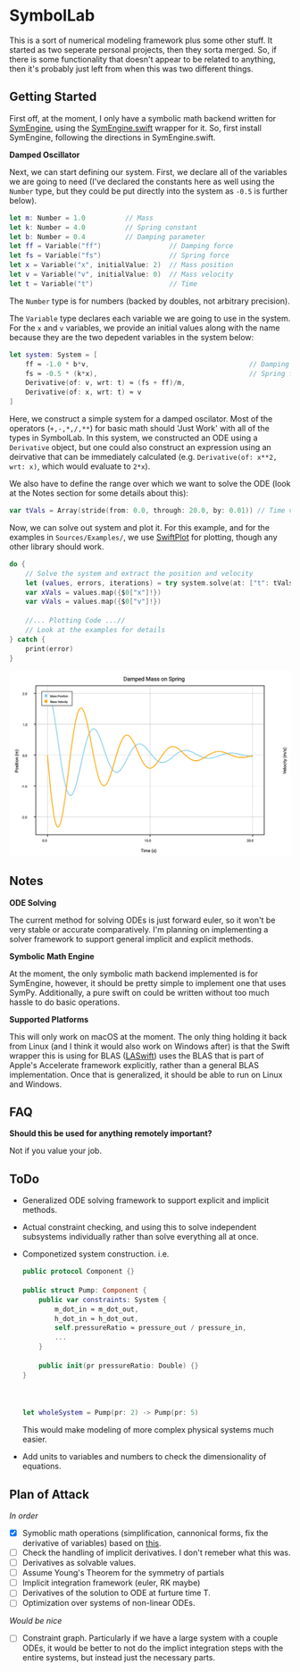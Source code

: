 # SymbolLab

This is a sort of numerical modeling framework plus some other stuff. It started as two seperate personal projects, then they sorta merged. So, if there is some functionality that doesn't appear to be related to anything, then it's probably just left from when this was two different things.

## Getting Started

First off, at the moment, I only have a symbolic math backend written for [SymEngine](https://github.com/symengine/symengine), using the [SymEngine.swift](https://github.com/ianruh/SymEngine.swift) wrapper for it. So, first install SymEngine, following the directions in SymEngine.swift. 

**Damped Oscillator**

Next, we can start defining our system. First, we declare all of the variables we are going to need (I've declared the constants here as well using the `Number` type, but they could be put directly into the system as `-0.5` is further below).

```swift
let m: Number = 1.0          // Mass
let k: Number = 4.0          // Spring constant
let b: Number = 0.4          // Damping parameter
let ff = Variable("ff")                 // Damping force
let fs = Variable("fs")                 // Spring force
let x = Variable("x", initialValue: 2)  // Mass position
let v = Variable("v", initialValue: 0)  // Mass velocity
let t = Variable("t")                   // Time
```

The `Number` type is for numbers (backed by doubles, not arbitrary precision).

The `Variable` type declares each variable we are going to use in the system. For the `x` and `v` variables, we provide an initial values along with the name because they are the two depedent variables in the system below:

```swift
let system: System = [
    ff ≈ -1.0 * b*v,                                        // Damping force
    fs ≈ -0.5 * (k*x),                                      // Spring force
    Derivative(of: v, wrt: t) ≈ (fs + ff)/m,
    Derivative(of: x, wrt: t) ≈ v
]
```

[^1]: This definition of the system is more verbose than I would normally write it. However, the Swift compiler has a difficult time determining types when the expressions for the damping force and spring force are included directly in the ODE. The workaround for when it complains it can't determine types is just to break apart the expression as was done for the two forces above.

Here, we construct a simple system for a damped oscilator. Most of the operators (`+,-,*,/,**`) for basic math should 'Just Work' with all of the types in SymbolLab. In this system, we constructed an ODE using a `Derivative` object, but one could also construct an expression using an deirvative that can be immediately calculated (e.g. `Derivative(of: x**2, wrt: x)`, which would evaluate to `2*x`).

We also have to define the range over which we want to solve the ODE (look at the Notes section for some details about this):

```swift
var tVals = Array(stride(from: 0.0, through: 20.0, by: 0.01)) // Time values to use
```

Now, we can solve out system and plot it. For this example, and for the examples in `Sources/Examples/`, we use [SwiftPlot](https://github.com/KarthikRIyer/swiftplot) for plotting, though any other library should work.

```swift
do {
    // Solve the system and extract the position and velocity
    let (values, errors, iterations) = try system.solve(at: ["t": tVals], using: SymEngineBackend.self)
    var xVals = values.map({$0["x"]!})
    var vVals = values.map({$0["v"]!})

    //... Plotting Code ...//
    // Look at the examples for details
} catch {
    print(error)
}
```

![Damped Mass on a Spring](./docs/dampedspring.svg)

## Notes

**ODE Solving**

The current method for solving ODEs is just forward euler, so it won't be very stable or accurate comparatively. I'm planning on implementing a solver framework to support general implicit and explicit methods.

**Symbolic Math Engine**

At the moment, the only symbolic math backend implemented is for SymEngine, however, it should be pretty simple to implement one that uses SymPy. Additionally, a pure swift on could be written without too much hassle to do basic operations.

**Supported Platforms**

This will only work on macOS at the moment. The only thing holding it back from Linux (and I think it would also work on Windows after) is that the Swift wrapper this is using for BLAS ([LASwift](https://github.com/AlexanderTar/LASwift)) uses the BLAS that is part of Apple's Accelerate framework explicitly, rather than a general BLAS implementation. Once that is generalized, it should be able to run on Linux and Windows.

## FAQ

**Should this be used for anything remotely important?**

Not if you value your job.

## ToDo

- Generalized ODE solving framework to support explicit and implicit methods.

- Actual constraint checking, and using this to solve independent subsystems individually rather than solve everything all at once.

- Componetized system construction. i.e.

  ```swift
  public protocol Component {}
  
  public struct Pump: Component {
      public var constraints: System {
          m_dot_in ≈ m_dot_out,
          h_dot_in ≈ h_dot_out,
          self.pressureRatio ≈ pressure_out / pressure_in,
          ...
      }
      
      public init(pr pressureRatio: Double) {}
  }
  
  
  
  let wholeSystem = Pump(pr: 2) -> Pump(pr: 5)
  ```

  This would make modeling of more complex physical systems much easier.

- Add units to variables and numbers to check the dimensionality of equations.

## Plan of Attack

*In order*

- [x] Symoblic math operations (simplification, cannonical forms, fix the derivative of variables) based on [this](http://www.math.wpi.edu/IQP/BVCalcHist/calc5.html#_Toc407004380).
- [ ] Check the handling of implicit derivatives. I don't remeber what this was.
- [ ] Derivatives as solvable values.
- [ ] Assume Young's Theorem for the symmetry of partials
- [ ] Implicit integration framework (euler, RK maybe)
- [ ] Derivatives of the solution to ODE at furture time T.
- [ ] Optimization over systems of non-linear ODEs.

*Would be nice*
- [ ] Constraint graph. Particularly if we have a large system with a couple ODEs, it would be better to not do the implict integration steps with the entire systems, but instead just the necessary parts.
